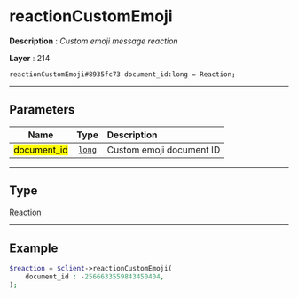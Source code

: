 # reactionCustomEmoji

**Description** : *Custom emoji message reaction*

**Layer** : 214

```tl
reactionCustomEmoji#8935fc73 document_id:long = Reaction;
```

---

## Parameters

| Name | Type | Description |
| :---: | :---: | :--- |
| <mark>document_id</mark> | [`long`](type/long) | Custom emoji document ID |

---

## Type

[Reaction](type/Reaction)

---

## Example

```php
$reaction = $client->reactionCustomEmoji(
	document_id : -2566633559843450404,
);
```